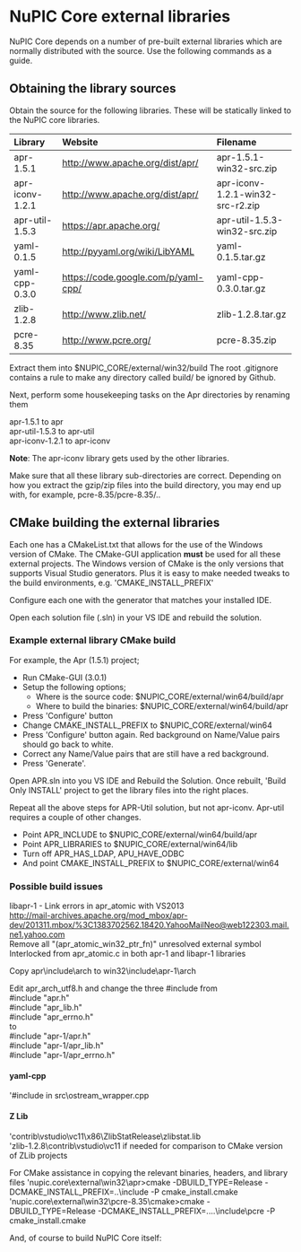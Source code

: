 # NuPIC Core external libraries

NuPIC Core depends on a number of pre-built external libraries which are
normally distributed with the source.  Use the following commands as a guide.

## Obtaining the library sources

Obtain the source for the following libraries. These will be statically linked to the NuPIC core libraries.

| Library | Website | Filename |
|:------- |:------- |:-------- |
| apr-1.5.1 | http://www.apache.org/dist/apr/ | apr-1.5.1-win32-src.zip |
| apr-iconv-1.2.1 | http://www.apache.org/dist/apr/ | apr-iconv-1.2.1-win32-src-r2.zip |
| apr-util-1.5.3 | https://apr.apache.org/ | apr-util-1.5.3-win32-src.zip |
| yaml-0.1.5 | http://pyyaml.org/wiki/LibYAML | yaml-0.1.5.tar.gz |
| yaml-cpp-0.3.0 | https://code.google.com/p/yaml-cpp/ | yaml-cpp-0.3.0.tar.gz |
| zlib-1.2.8 | http://www.zlib.net/ | zlib-1.2.8.tar.gz |
| pcre-8.35 | http://www.pcre.org/ | pcre-8.35.zip |

Extract them into $NUPIC_CORE/external/win32/build The root .gitignore contains a rule to make any directory called build/ be ignored by Github.

Next, perform some housekeeping tasks on the Apr directories by renaming them  

apr-1.5.1 to apr  
apr-util-1.5.3 to apr-util  
apr-iconv-1.2.1 to apr-iconv  

**Note**: The apr-iconv library gets used by the other libraries.

Make sure that all these library sub-directories are correct. Depending on how you extract the gzip/zip files into the build directory, you may end up with, for example, pcre-8.35/pcre-8.35/..  

## CMake building the external libraries

Each one has a CMakeList.txt that allows for the use of the Windows version of CMake. The CMake-GUI application **must** be used for all these external projects. The Windows version of CMake is the only versions that supports Visual Studio generators. Plus it is easy to make needed tweaks to the build environments, e.g. 'CMAKE_INSTALL_PREFIX'

Configure each one with the generator that matches your installed IDE.

Open each solution file (.sln) in your VS IDE and rebuild the solution.

### Example external library CMake build

For example, the Apr (1.5.1) project;  
  - Run CMake-GUI (3.0.1)
  - Setup the following options;
    * Where is the source code:    $NUPIC_CORE/external/win64/build/apr  
    * Where to build the binaries: $NUPIC_CORE/external/win64/build/apr  
  - Press 'Configure' button
  - Change CMAKE_INSTALL_PREFIX to $NUPIC_CORE/external/win64  
  - Press 'Configure' button again. Red background on Name/Value pairs should go back to white.
  - Correct any Name/Value pairs that are still have a red background.
  - Press 'Generate'.

Open APR.sln into you VS IDE and Rebuild the Solution. Once rebuilt, 'Build Only INSTALL' project to get the library files into the right places.

Repeat all the above steps for APR-Util solution, but not apr-iconv. Apr-util requires a couple of other changes. 

  * Point APR_INCLUDE to $NUPIC_CORE/external/win64/build/apr
  * Point APR_LIBRARIES to $NUPIC_CORE/external/win64/lib
  * Turn off APR_HAS_LDAP, APU_HAVE_ODBC
  * And point CMAKE_INSTALL_PREFIX to $NUPIC_CORE/external/win64

### Possible build issues  

libapr-1  - Link errors in apr_atomic with VS2013  
http://mail-archives.apache.org/mod_mbox/apr-dev/201311.mbox/%3C1383702562.18420.YahooMailNeo@web122303.mail.ne1.yahoo.com  
Remove all "(apr_atomic_win32_ptr_fn)" unresolved external symbol Interlocked from apr_atomic.c in both apr-1 and libapr-1 libraries  

Copy apr\include\arch to win32\include\apr-1\arch  

Edit apr_arch_utf8.h and change the three #include from  
  #include "apr.h"  
  #include "apr_lib.h"  
  #include "apr_errno.h"  
to  
  #include "apr-1/apr.h"  
  #include "apr-1/apr_lib.h"  
  #include "apr-1/apr_errno.h"  

#### yaml-cpp  
'#include <algorithm> in src\ostream_wrapper.cpp  

#### Z Lib  
'contrib\vstudio\vc11\x86\ZlibStatRelease\zlibstat.lib  
'zlib-1.2.8\contrib\vstudio\vc11 if needed for comparison to CMake version of ZLib projects  

For CMake assistance in copying the relevant binaries, headers, and library files 
'nupic.core\external\win32\apr>cmake -DBUILD_TYPE=Release -DCMAKE_INSTALL_PREFIX=..\include -P cmake_install.cmake  
'nupic.core\external\win32\pcre-8.35\cmake>cmake -DBUILD_TYPE=Release -DCMAKE_INSTALL_PREFIX=..\..\include\pcre -P cmake_install.cmake  


And, of course to build NuPIC Core itself:
